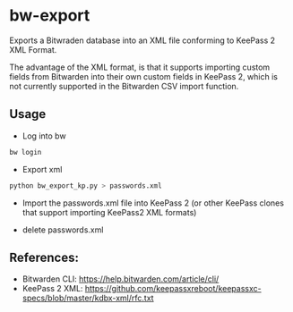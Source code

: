 # bw-export
Exports a Bitwraden database into an XML file conforming to KeePass 2 XML Format.

The advantage of the XML format, is that it supports importing custom fields from Bitwarden into their own custom fields in KeePass 2, which is not currently supported in the Bitwarden CSV import function.

## Usage

* Log into bw
```bash
bw login
```

* Export xml
```bash
python bw_export_kp.py > passwords.xml
```

* Import the passwords.xml file into KeePass 2 (or other KeePass clones that support importing KeePass2 XML formats)

* delete passwords.xml

## References:
- Bitwarden CLI: https://help.bitwarden.com/article/cli/
- KeePass 2 XML: https://github.com/keepassxreboot/keepassxc-specs/blob/master/kdbx-xml/rfc.txt